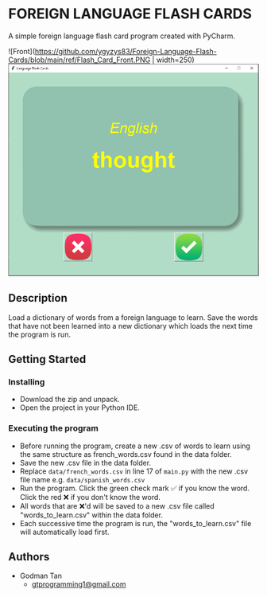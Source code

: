 # FOREIGN LANGUAGE FLASH CARDS  

A simple foreign language flash card program created with PyCharm.

![Front](https://github.com/ygyzys83/Foreign-Language-Flash-Cards/blob/main/ref/Flash_Card_Front.PNG | width=250)
![Back](https://github.com/ygyzys83/Foreign-Language-Flash-Cards/blob/main/ref/Flash_Card_Back.PNG)

## Description

Load a dictionary of words from a foreign language to learn. Save the words that have not been learned into a new dictionary which loads the next time the program is run.

## Getting Started

### Installing

* Download the zip and unpack.
* Open the project in your Python IDE.

### Executing the program

* Before running the program, create a new .csv of words to learn using the same structure as french_words.csv found in the data folder.
* Save the new .csv file in the data folder.
* Replace `data/french_words.csv` in line 17 of `main.py` with the new .csv file name e.g. `data/spanish_words.csv`
* Run the program. Click the green check mark ✅ if you know the word. Click the red ❌ if you don't know the word. 
* All words that are ❌'d will be saved to a new .csv file called "words_to_learn.csv" within the data folder. 
* Each successive time the program is run, the "words_to_learn.csv" file will automatically load first.

## Authors

* Godman Tan
  * gtprogramming1@gmail.com
